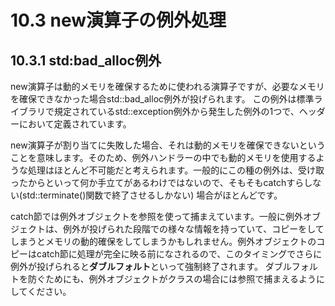 # 10.3 new演算子の例外処理
## 10.3.1 std:bad_alloc例外
new演算子は動的メモリを確保するために使われる演算子ですが、必要なメモリを確保できなかった場合std::bad_alloc例外が投げられます。
この例外は標準ライブラリで規定されているstd::exception例外から発生した例外の1つで、<new>ヘッダーにおいて定義されています。

new演算子が割り当てに失敗した場合、それは動的メモリを確保できないということを意味します。そのため、例外ハンドラーの中でも動的メモリを使用するような処理はほとんど不可能だと考えられます。一般的にこの種の例外は、受け取ったからといって何か手立てがあるわけではないので、そもそもcatchすらしない(std::terminate()関数で終了させるしかない) 場合がほとんどです。

catch節では例外オブジェクトを参照を使って捕まえています。一般に例外オブジェクトは、例外が投げられた段階での様々な情報を持っていて、コピーをしてしまうとメモリの動的確保をしてしまうかもしれません。例外オブジェクトのコピーはcatch節に処理が完全に映る前になされるので、このタイミングでさらに例外が投げられると**ダブルフォルト**といって強制終了されます。
ダブルフォルトを防ぐためにも、例外オブジェクトがクラスの場合には参照で捕まえるようにしてください。

